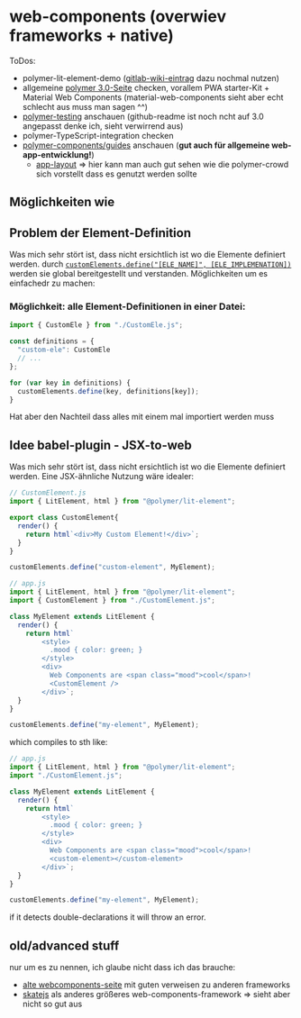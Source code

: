 # web-components (overwiev frameworks + native)

ToDos:

- polymer-lit-element-demo ([gitlab-wiki-eintrag](https://gitlab.com/apoly/apoly-42/wikis/frontend-development-without-build-script) dazu nochmal nutzen)
- allgemeine [polymer 3.0-Seite](https://www.polymer-project.org/) checken, vorallem PWA starter-Kit + Material Web Components (material-web-components sieht aber echt schlecht aus muss man sagen ^^)
- [polymer-testing](https://www.polymer-project.org/3.0/docs/tools/tests) anschauen (github-readme ist noch ncht auf 3.0 angepasst denke ich, sieht verwirrend aus)
- polymer-TypeScript-integration checken
- [polymer-components/guides](https://www.polymer-project.org/3.0/toolbox/app-layout) anschauen (**gut auch für allgemeine web-app-entwicklung!**)
  - [app-layout](https://github.com/PolymerElements/app-layout) => hier kann man auch gut sehen wie die polymer-crowd sich vorstellt dass es genutzt werden sollte

## Möglichkeiten wie

## Problem der Element-Definition

Was mich sehr stört ist, dass nicht ersichtlich ist wo die Elemente definiert werden. durch [`customElements.define("[ELE_NAME]", [ELE_IMPLEMENATION])`](https://developer.mozilla.org/en-US/docs/Web/API/CustomElementRegistry/define) werden sie global bereitgestellt und verstanden. Möglichkeiten um es einfachedr zu machen:

### Möglichkeit: alle Element-Definitionen in einer Datei:

```javascript
import { CustomEle } from "./CustomEle.js";

const definitions = {
  "custom-ele": CustomEle
  // ...
};

for (var key in definitions) {
  customElements.define(key, definitions[key]);
}
```

Hat aber den Nachteil dass alles mit einem mal importiert werden muss

## Idee babel-plugin - JSX-to-web

Was mich sehr stört ist, dass nicht ersichtlich ist wo die Elemente definiert werden. Eine JSX-ähnliche Nutzung wäre idealer:

```javascript
// CustomElement.js
import { LitElement, html } from "@polymer/lit-element";

export class CustomElement{
  render() {
    return html`<div>My Custom Element!</div>`;
  }
}

customElements.define("custom-element", MyElement);

// app.js
import { LitElement, html } from "@polymer/lit-element";
import { CustomElement } from "./CustomElement.js";

class MyElement extends LitElement {
  render() {
    return html`
        <style> 
          .mood { color: green; } 
        </style>
        <div>
          Web Components are <span class="mood">cool</span>!
          <CustomElement />
        </div>`;
  }
}

customElements.define("my-element", MyElement);
```

which compiles to sth like:

```javascript
// app.js
import { LitElement, html } from "@polymer/lit-element";
import "./CustomElement.js";

class MyElement extends LitElement {
  render() {
    return html`
        <style> 
          .mood { color: green; } 
        </style>
        <div>
          Web Components are <span class="mood">cool</span>!
          <custom-element></custom-element>
        </div>`;
  }
}

customElements.define("my-element", MyElement);
```

if it detects double-declarations it will throw an error.

## old/advanced stuff

nur um es zu nennen, ich glaube nicht dass ich das brauche:

- [alte webcomponents-seite](http://webcomponents.github.io/) mit guten verweisen zu anderen frameworks
- [skatejs](https://github.com/skatejs/skatejs) als anderes größeres web-components-framework => sieht aber nicht so gut aus

